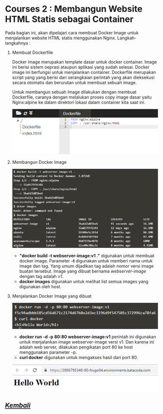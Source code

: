 # Courses 2 : Membangun Website HTML Statis sebagai Container

Pada bagian ini, akan dipelajari cara membuat Docker Image untuk menjalankan website HTML statis menggunakan Nginx. Langkah-langkahnya :

1. Membuat Dockerfile

	Docker image merupakan template dasar untuk docker container. Image ini berisi sistem oeprasi ataupun aplikasi yang sudah selesai. Docker image ini berfungsi untuk menjalankan container.
	Dockerfile merupakan script yang yang berisi dari serangkaian perintah yang akan dieksekusi secara otomatis dan berurutan untuk membuat sebuah image.

	Untuk membangun sebuah Image dilakukan dengan membuat Dockerfile, caranya dengan melalukan proses copy image dasar yaitu Nginx:alpine ke dalam direktori lokasi dalam container kita saat ini.

	![Copy Dockerfile](img/2-1.png)

2. Membangun Docker Image

	![Build Docker Image](img/2-2.png)

	- **"docker build -t webserver-image:v1 ."** digunakan untuk membuat docker image. Parameter **-t** digunakan untuk memberi nama untuk image dan tag. Yang umum dijadikan tag adalah nomor versi image buatan tersebut.
	Image yang dibuat bernama *webserver-image* dengan tag adalah *v1*.
	- **docker images** digunakan untuk melihat list semua images yang digunakan oleh host.

3. Menjalankan Docker Image yang dibuat

	![Run](img/2-3.png)

	- **docker run -d -p 80:80 webserver-image:v1** perintah ini digunakan untuk menjalankan image webserver-image versi v1. Dan karena ini adalah web server, dilakukan pengikatan port 80 ke host menggunakan parameter -p.
	- **curl docker** digunakan untuk mengakses hasil dari port 80.

	![Result port 80](img/2-4.png)


## [*Kembali*](README.md "Kembali ke awal")
